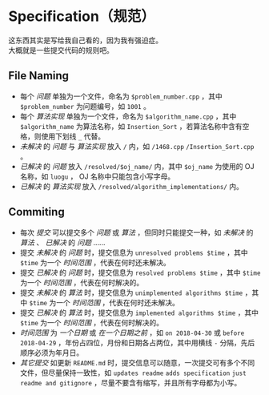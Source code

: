 # Specification（规范）
这东西其实是写给我自己看的，因为我有强迫症。  
大概就是一些提交代码的规则吧。  

## File Naming ##
* 每个 *问题* 单独为一个文件，命名为 `$problem_number.cpp` ，其中 `$problem_number` 为问题编号，如 `1001` 。  
* 每个 *算法实现* 单独为一个文件，命名为 `$algorithm_name.cpp` ，其中 `$algorithm_name` 为算法名称，如 `Insertion_Sort` ，若算法名称中含有空格，则使用下划线 `_` 代替。
*  *未解决* 的 *问题* 与 *算法实现* 放入 `/` 内，如 `/1468.cpp` `/Insertion_Sort.cpp` 。
*  *已解决* 的 *问题* 放入 `/resolved/$oj_name/` 内，其中 `$oj_name` 为使用的 OJ 名称，如 `luogu` ， OJ 名称中只能包含小写字母。
*  *已解决* 的 *算法实现* 放入 `/resolved/algorithm_implementations/` 内。

## Commiting ##
* 每次 *提交* 可以提交多个 *问题* 或 *算法*  ，但同时只能提交一种，如 *未解决* 的 *算法* 、 *已解决* 的 *问题* ……
* 提交 *未解决* 的 *问题* 时，提交信息为 `unresolved problems $time` ，其中 `$time` 为一个 *时间范围* ，代表在何时还未解决。
* 提交 *已解决* 的 *问题* 时，提交信息为 `resolved problems $time` ，其中 `$time` 为一个 *时间范围* ，代表在何时解决的。
* 提交 *未解决* 的 *算法* 时，提交信息为 `unimplemented algorithms $time` ，其中 `$time` 为一个 *时间范围* ，代表在何时还未解决。
* 提交 *已解决* 的 *算法* 时，提交信息为 `implemented algorithms $time` ，其中 `$time` 为一个 *时间范围* ，代表在何时解决的。
*  *时间范围* 为 *一个日期* 或 *在一个日期之前* ，如 `on 2018-04-30` 或 `before 2018-04-29` ，年份占四位，月份和日期各占两位，其中用横线 `-` 分隔，先后顺序必须为年月日。
*  *其它提交* 如更新 `README.md` 时，提交信息可以随意，一次提交可有多个不同文件，但尽量保持一致性，如 `updates readme` `adds specification` `just readme and gitignore` ，尽量不要含有缩写，并且所有字母都为小写。
